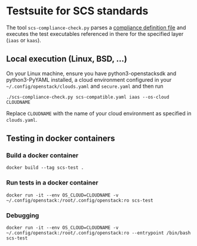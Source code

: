 # Testsuite for SCS standards

The tool `scs-compliance-check.py` parses a 
[compliance definition file](https://github.com/SovereignCloudStack/standards/pull/214#issuecomment-1429883879)
and executes the test executables referenced in there for
the specified layer (`iaas` or `kaas`).

## Local execution (Linux, BSD, ...)

On your Linux machine, ensure you have python3-openstacksdk and
python3-PyYAML installed, a cloud environment configured in your
`~/.config/openstack/clouds.yaml` and `secure.yaml` and then run
```shell
./scs-compliance-check.py scs-compatible.yaml iaas --os-cloud CLOUDNAME
```
Replace `CLOUDNAME` with the name of your cloud environment as
specified in `clouds.yaml`.

## Testing in docker containers
### Build a docker container
```shell
docker build --tag scs-test .
```

### Run tests in a docker container
```shell
docker run -it --env OS_CLOUD=CLOUDNAME -v ~/.config/openstack:/root/.config/openstack:ro scs-test
```

### Debugging
```shell
docker run -it --env OS_CLOUD=CLOUDNAME -v ~/.config/openstack:/root/.config/openstack:ro --entrypoint /bin/bash scs-test
```
